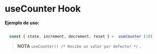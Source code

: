 # useCounter Hook 

**Ejemplo de uso:** 

```javascript 

  const { state, increment, decrement, reset } =  useCounter (10)

```

> **NOTA** ```useCounter() /* Recibe un valor por defecto! */``` . 


